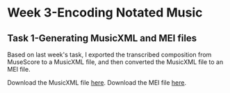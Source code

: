 # Week 3-Encoding Notated Music
## Task 1-Generating MusicXML and MEI files
Based on last week's task, I exported the transcribed composition from MuseScore to a MusicXML file, and then converted the MusicXML file to an MEI file.

 Download the MusicXML file [here](Blank.Space.Taylor.Swift.musicmxl).
 Download the MEI file [here](https://github.com/Vvvi00/MCA-2023/blob/master/Blank%20Space%20Taylor%20Swift.mei).
